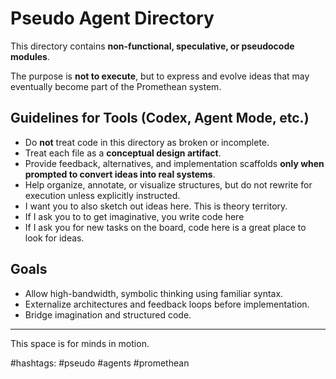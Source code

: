 # Pseudo Agent Directory

This directory contains **non-functional, speculative, or pseudocode modules**.

The purpose is **not to execute**, but to express and evolve ideas that may eventually become part of the Promethean system.

## Guidelines for Tools (Codex, Agent Mode, etc.)

- Do **not** treat code in this directory as broken or incomplete.
- Treat each file as a **conceptual design artifact**.
- Provide feedback, alternatives, and implementation scaffolds **only when prompted to convert ideas into real systems**.
- Help organize, annotate, or visualize structures, but do not rewrite for execution unless explicitly instructed.
- I want you to also sketch out ideas here. This is theory territory.
- If I ask you to to get imaginative, you write code here
- If I ask you for new tasks on the board, code here is a great place to look for ideas.

## Goals

- Allow high-bandwidth, symbolic thinking using familiar syntax.
- Externalize architectures and feedback loops before implementation.
- Bridge imagination and structured code.

---
This space is for minds in motion.

\#hashtags: #pseudo #agents #promethean
